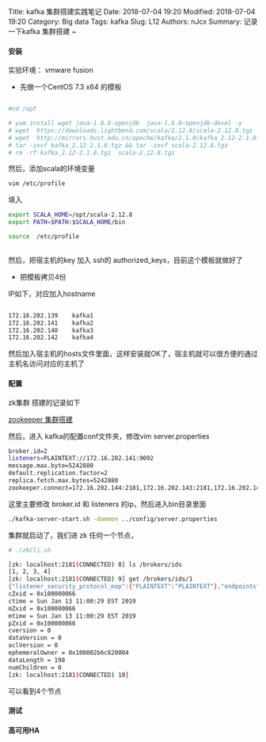 Title: kafka 集群搭建实践笔记
Date: 2018-07-04 19:20
Modified: 2018-07-04 19:20
Category: Big data
Tags: kafka
Slug: L12
Authors: nJcx
Summary: 记录一下kafka 集群搭建 ~


#### 安装
实验环境： vmware fusion 

- 先做一个CentOS 7.3 x64 的模板


```bash

#cd /opt

# yum install wget java-1.8.0-openjdk  java-1.8.0-openjdk-devel -y
# wget  https://downloads.lightbend.com/scala/2.12.8/scala-2.12.8.tgz
# wget  http://mirrors.hust.edu.cn/apache/kafka/2.1.0/kafka_2.12-2.1.0.tgz
# tar -zxvf kafka_2.12-2.1.0.tgz && tar -zxvf scala-2.12.8.tgz
# rm -rf kafka_2.12-2.1.0.tgz  scala-2.12.8.tgz

```
然后，添加scala的环境变量

```bash
vim /etc/profile
```

填入

```bash
export SCALA_HOME=/opt/scala-2.12.8
export PATH=$PATH:$SCALA_HOME/bin
```

```bash
source  /etc/profile
  
```
然后，把宿主机的key 加入 ssh的 authorized_keys，目前这个模板就做好了


- 把模板拷贝4份

IP如下，对应加入hostname

```bash

172.16.202.139    kafka1
172.16.202.141    kafka2
172.16.202.140    kafka3
172.16.202.142    kafka4

```

然后加入宿主机的hosts文件里面，这样安装就OK了，宿主机就可以很方便的通过主机名访问对应的主机了


#### 配置 
zk集群 搭建的记录如下

[zookeeper 集群搭建](https://www.njcx.bid/posts/M2.html)


然后，进入 kafka的配置conf文件夹，修改vim server.properties

```bash
broker.id=2
listeners=PLAINTEXT://172.16.202.141:9092
message.max.byte=5242880
default.replication.factor=2
replica.fetch.max.bytes=5242880
zookeeper.connect=172.16.202.144:2181,172.16.202.143:2181,172.16.202.145:2181

```

这里主要修改 broker.id 和 listeners 的ip，然后进入bin目录里面

```bash
./kafka-server-start.sh -daemon ../config/server.properties

```

集群就启动了，我们进 zk 任何一个节点，

```bash
# ./zkCli.sh

[zk: localhost:2181(CONNECTED) 8] ls /brokers/ids
[1, 2, 3, 4]
[zk: localhost:2181(CONNECTED) 9] get /brokers/ids/1
{"listener_security_protocol_map":{"PLAINTEXT":"PLAINTEXT"},"endpoints":["PLAINTEXT://172.16.202.139:9092"],"jmx_port":-1,"host":"172.16.202.139","timestamp":"1547395229963","port":9092,"version":4}
cZxid = 0x100000066
ctime = Sun Jan 13 11:00:29 EST 2019
mZxid = 0x100000066
mtime = Sun Jan 13 11:00:29 EST 2019
pZxid = 0x100000066
cversion = 0
dataVersion = 0
aclVersion = 0
ephemeralOwner = 0x100002b6c820004
dataLength = 198
numChildren = 0
[zk: localhost:2181(CONNECTED) 10]


```

可以看到4个节点



#### 测试


#### 高可用HA





